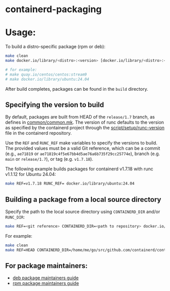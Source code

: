 # containerd-packaging

# Usage:

To build a distro-specific package (rpm or deb):

```bash
make clean
make docker.io/library/<distro>:<version> [docker.io/library/<distro>:<version> ...]

# for example:
# make quay.io/centos/centos:stream9
# make docker.io/library/ubuntu:24.04
```

After build completes, packages can be found in the `build` directory.

## Specifying the version to build

By default, packages are built from HEAD of the `release/1.7` branch, as
defines in [common/common.mk]. The version of runc defaults to the version
as specified by the containerd project through the [script/setup/runc-version]
file in the containerd repository.

Use the `REF` and `RUNC_REF` make variables to specify the versions to build.
The provided values must be a valid Git reference, which can be a commit
(e.g., `ae71819` or `ae71819c4f5e67bb4d5ae76a6b735f29cc25774e`), branch
(e.g. `main` or `release/1.7`), or tag (e.g. `v1.7.18`).

The following example builds packages for containerd v1.7.18 with
runc v1.1.12 for Ubuntu 24.04:

```bash
make REF=v1.7.18 RUNC_REF= docker.io/library/ubuntu:24.04
```

## Building a package from a local source directory

Specify the path to the local source directory using `CONTAINERD_DIR` and/or
`RUNC_DIR`:

```bash
make REF=<git reference> CONTAINERD_DIR=<path to repository> docker.io/library/<distro>:<version>
```

For example:

```bash
make clean
make REF=HEAD CONTAINERD_DIR=/home/me/go/src/github.com/containerd/containerd docker.io/library/ubuntu:jammy
```

## For package maintainers:

* [deb package maintainers guide](debian/README.md)
* [rpm package maintainers guide](rpm/README.md)


[common/common.mk]: https://github.com/docker/containerd-packaging/blob/main/common/common.mk#L19
[script/setup/runc-version]: https://github.com/containerd/containerd/blob/v1.7.18/script/setup/runc-version

